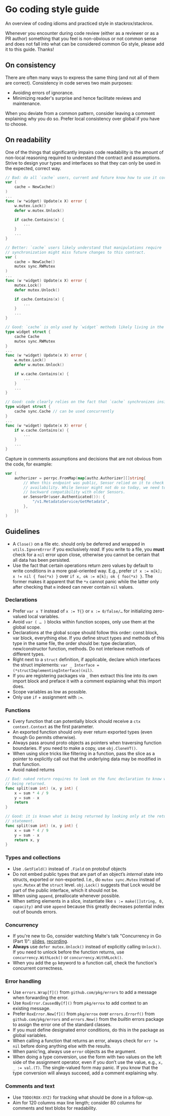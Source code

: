 # Go coding style guide

An overview of coding idioms and practiced style in stackrox/stackrox.

Whenever you encounter during code review (either as a reviewer or as a PR
author) something that you feel is non-obvious or not common sense and does not
fall into what can be considered common Go style, please add it to this guide.
Thanks!

## On consistency

There are often many ways to express the same thing (and not all of them are
correct). Consistency in code serves two main purposes:

- Avoiding errors of ignorance.
- Minimizing reader's surprise and hence facilitate reviews and maintenance.

When you deviate from a common pattern, consider leaving a comment explaining
why you do so. Prefer local consistency over global if you have to choose.

## On readability

One of the things that significantly impairs code readability is the amount of
non-local reasoning required to understand the contract and assumptions. Strive
to design your types and interfaces so that they can only be used in the
expected, correct way. 
```go
// Bad: do all `cache` users, current and future know how to use it correctly?  
var (
	cache = NewCache()
)
...
func (w *widget) Update(x X) error {
	w.mutex.Lock()
	defer w.mutex.Unlock()

	if cache.Contains(x) {
		...	
	}
	...
}
```

```go
// Better: `cache` users likely understand that manipulations require
// synchronization might miss future changes to this contract. 
var (
	cache = NewCache()
	mutex sync.RWMutex
)
...
func (w *widget) Update(x X) error {
	mutex.Lock()
	defer mutex.Unlock()

	if cache.Contains(x) {
		...	
	}
	...
}
```

```go
// Good: `cache` is only used by `widget` methods likely living in the same file.
type widget struct {
	cache Cache
	mutex sync.RWMutex
}
...
func (w *widget) Update(x X) error {
	w.mutex.Lock()
	defer w.mutex.Unlock()

	if w.cache.Contains(x) {
		...	
	}
	...
}
```

```go
// Good: code clearly relies on the fact that `cache` synchronizes inside.
type widget struct {
	cache sync.Cache // can be used concurrently 
}
...
func (w *widget) Update(x X) error {
	if w.cache.Contains(x) {
		...	
	}
	...
}
```

Capture in comments assumptions and decisions that are not obvious from the
code, for example:
```go
var (
	authorizer = perrpc.FromMap(map[authz.Authorizer][]string{
		// When this endpoint was public, Sensor relied on it to check Central's
		// availability. While Sensor might not do so today, we need to ensure
		// backward compatibility with older Sensors.
		or.SensorOr(user.Authenticated()): {
			"/v1.MetadataService/GetMetadata",
		},
	})
)
```

## Guidelines

- A `Close()` on a file etc. should only be deferred and wrapped in
  `utils.IgnoreError` if you exclusively _read_. If you write to a file, you
  **must** check for a `nil` error upon close, otherwise you cannot be certain
  that all data has been persisted.
- Use the fact that certain operations return zero values by default to write
  conditions in a more goal-oriented way. E.g., prefer
  `if x := m[k]; x != nil { foo(*x) }` over `if x, ok := m[k]; ok { foo(*x) }`.
  The former makes it apparent that the `*x` cannot panic while the latter only
  after checking that `m` indeed can never contain `nil` values.

### Declarations

- Prefer `var x T` instead of `x := T{}` or `x := 0/false/…` for initializing
  zero-valued local variables.
- Avoid `var ( … )` blocks within function scopes, only use them at the global
  scope.
- Declarations at the global scope should follow this order: const block, var
  block, everything else. If you define struct types and methods of this type in
  the same file, the order should be: type declaration, new/constructor function,
  methods. Do not interleave methods of different types.
- Right next to a `struct` definition, if applicable, declare which interfaces
  the struct implements: `var _ Interface = (*structImplementingInterface)(nil)`.
- If you are registering packages via `_` then extract this line into its own
  import block and preface it with a comment explaining what this import does.
- Scope variables as low as possible.
- Only use `if` + assignment with `:=`.

### Functions

- Every function that can potentially block should receive a `ctx context.Context`
  as the first parameter.
- An exported function should only ever return exported types (even though Go
  permits otherwise).
- Always pass around proto objects as pointers when traversing function
  boundaries. If you need to make a copy, use `obj.CloneVT()`.
- When using slice tricks like filtering in a function, pass the slice as a
  pointer to explicitly call out that the underlying data may be modified in
  that function.
- Avoid naked returns
```go
// Bad: naked return requires to look on the func declaration to know what is
// being returned.
func split(sum int) (x, y int) {
	x = sum * 4 / 9
	y = sum - x
	return
}
```

```go
// Good: it is known what is being returned by looking only at the return
// statement.
func split(sum int) (x, y int) {
	x = sum * 4 / 9
	y = sum - x
	return x, y
}
```

### Types and collections

- Use `.GetField()` instead of `.Field` on protobuf objects
- Do not embed public types that are part of an object’s *internal* state into
  structs, exported or non-exported. I.e., do `mutex sync.Mutex` instead of
  `sync.Mutex` at the `struct` level. `obj.Lock()` suggests that Lock would be
  part of the public interface, which it should not be.
- When using `append`, preallocate whenever possible.
- When setting elements in a slice, instantiate like `s := make([]string, 0, capacity)`
  and use `append` because this greatly decreases potential index out of bounds
  errors.

### Concurrency

- If you're new to Go, consider watching Malte's talk "Concurrency in Go (Part 1)":
  [slides](https://docs.google.com/presentation/d/1yfFWn4Px6Xm_XKaHT0o-UBUVla1Tc5HWYD9lMp5Cu98),
  [recording](https://drive.google.com/file/d/1oRKOI3QPPaJ31jf2_We02aPkIvPuDUUj/view).
- **Always** use `defer mutex.Unlock()` instead of explicitly calling `Unlock()`.
  If you need to unlock before the function returns, use `concurrency.WithLock()`
  or `concurrency.WithRLock()`.
- When you add the `go` keyword to a function call, check the function's
  concurrent correctness. 

### Error handling
 
- Use `errors.Wrap[f]()` from `github.com/pkg/errors` to add a message when
  forwarding the error.
- Use `RoxError.CausedBy[f]()` from `pkg/errox` to add context to an existing
  message. 
- Prefer `RoxError.New[f]()` from `pkg/errox` over `errors.Errorf()` from
  `github.com/pkg/errors` and `errors.New()` from the _builtin_ errors package
  to assign the error one of the standard classes.
- If you must define designated error conditions, do this in the package as
  global variables.
- When calling a function that returns an error, always check for `err != nil`
  before doing anything else with the results.
- When panic’ing, always use `error` objects as the argument.
- When doing a type conversion, use the form with two values on the left side of
  the assignment operator, even if you don’t use the value, e.g.,
  `x, _ := val.(T)`. The single-valued form may panic. If you know that the type
  conversion will always succeed, add a comment explaining why.

### Comments and text

- Use `TODO(ROX-XYZ)` for tracking what should be done in a follow-up.
- Aim for 120 columns max line length; consider 80 columns for comments and text
  blobs for readability.

